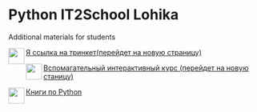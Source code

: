 # Python IT2School Lohika
Additional materials for students  

<a href="url"><img src="http://s1.iconbird.com/ico/0512/WebIcons/file1337471580.png" align="left" height="32" width="32" ></a>[Я ссылка на тринкет(перейдет на новую страницу)](https://ikseek.trinket.io/python-cik-0-1#/0-1-zdravstvuj-mir/privet-python)

<a href="url"><img src="https://upload.wikimedia.org/wikipedia/ru/f/f4/System_Explorer_Icon.png" align="left" height="32" width="32" ></a> [Вспомагательный интерактивный курс (перейдет на новую станицу)](http://pythontutor.ru/lessons/inout_and_arithmetic_operations/)

<a href="url"><img src="http://www.freeiconspng.com/uploads/book-icon--awesome-book-icon--softiconsm-15.png" align="left" height="32" width="32" ></a>
[Книги по Python](/Books)
